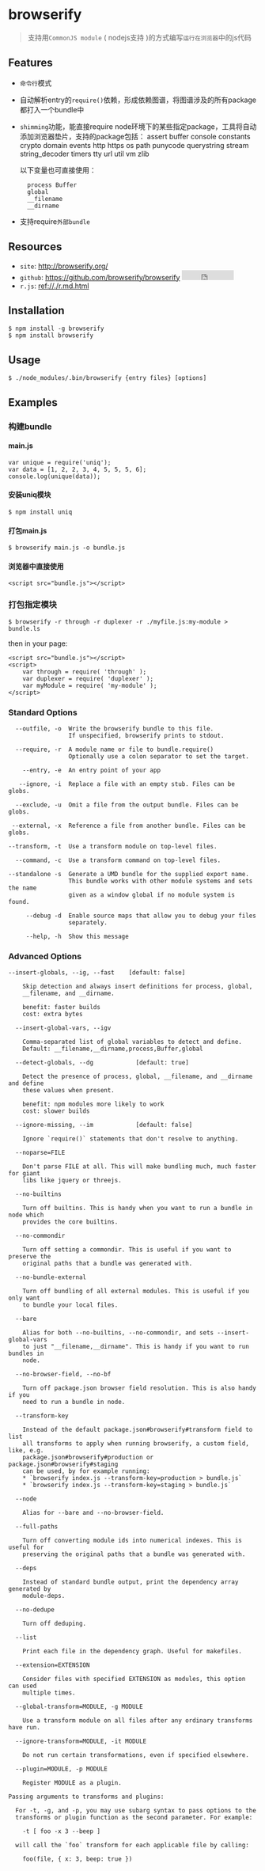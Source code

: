 # browserify

> 支持用`CommonJS module` ( nodejs支持 )的方式编写`运行在浏览器`中的js代码 


## Features

* `命令行`模式
* 自动解析entry的`require()`依赖，形成依赖图谱，将图谱涉及的所有package都打入一个bundle中
* `shimming`功能，能直接require node环境下的某些指定package，工具将自动添加浏览器垫片，支持的package包括：
        assert buffer console constants crypto domain events http 
        https os path punycode querystring stream string_decoder 
        timers tty url util vm zlib

    以下变量也可直接使用：

        process Buffer
        global
        __filename
        __dirname

* 支持require`外部bundle`



## Resources

* `site`: <http://browserify.org/>
* `github`: <https://github.com/browserify/browserify> <iframe src="http://258i.com/gbtn.html?user=browserify&repo=browserify&type=star&count=true" frameborder="0" scrolling="0" width="105px" height="20px"></iframe>
* `r.js`: <ref://./r.md.html>


## Installation

    $ npm install -g browserify
    $ npm install browserify

## Usage

    $ ./node_modules/.bin/browserify {entry files} [options]


## Examples

### 构建bundle 

#### main.js

    var unique = require('uniq');
    var data = [1, 2, 2, 3, 4, 5, 5, 5, 6];
    console.log(unique(data)); 

#### 安装uniq模块

    $ npm install uniq

#### 打包main.js

    $ browserify main.js -o bundle.js

#### 浏览器中直接使用

    <script src="bundle.js"></script>



### 打包指定模块

    $ browserify -r through -r duplexer -r ./myfile.js:my-module > bundle.ls 

then in your page:

    <script src="bundle.js"></script>
    <script>
        var through = require( 'through' );
        var duplexer = require( 'duplexer' );
        var myModule = require( 'my-module' );
    </script>


### Standard Options

      --outfile, -o  Write the browserify bundle to this file.
                     If unspecified, browserify prints to stdout.

      --require, -r  A module name or file to bundle.require()
                     Optionally use a colon separator to set the target.

        --entry, -e  An entry point of your app

       --ignore, -i  Replace a file with an empty stub. Files can be globs.

      --exclude, -u  Omit a file from the output bundle. Files can be globs.

     --external, -x  Reference a file from another bundle. Files can be globs.

    --transform, -t  Use a transform module on top-level files.

      --command, -c  Use a transform command on top-level files.

    --standalone -s  Generate a UMD bundle for the supplied export name.
                     This bundle works with other module systems and sets the name
                     given as a window global if no module system is found.

         --debug -d  Enable source maps that allow you to debug your files
                     separately.

         --help, -h  Show this message


### Advanced Options

    --insert-globals, --ig, --fast    [default: false]

        Skip detection and always insert definitions for process, global,
        __filename, and __dirname.

        benefit: faster builds
        cost: extra bytes

      --insert-global-vars, --igv

        Comma-separated list of global variables to detect and define.
        Default: __filename,__dirname,process,Buffer,global

      --detect-globals, --dg            [default: true]

        Detect the presence of process, global, __filename, and __dirname and define
        these values when present.

        benefit: npm modules more likely to work
        cost: slower builds

      --ignore-missing, --im            [default: false]

        Ignore `require()` statements that don't resolve to anything.

      --noparse=FILE

        Don't parse FILE at all. This will make bundling much, much faster for giant
        libs like jquery or threejs.

      --no-builtins

        Turn off builtins. This is handy when you want to run a bundle in node which
        provides the core builtins.

      --no-commondir

        Turn off setting a commondir. This is useful if you want to preserve the
        original paths that a bundle was generated with.

      --no-bundle-external

        Turn off bundling of all external modules. This is useful if you only want
        to bundle your local files.

      --bare

        Alias for both --no-builtins, --no-commondir, and sets --insert-global-vars
        to just "__filename,__dirname". This is handy if you want to run bundles in
        node.

      --no-browser-field, --no-bf

        Turn off package.json browser field resolution. This is also handy if you
        need to run a bundle in node.

      --transform-key

        Instead of the default package.json#browserify#transform field to list
        all transforms to apply when running browserify, a custom field, like, e.g.
        package.json#browserify#production or package.json#browserify#staging
        can be used, by for example running:
        * `browserify index.js --transform-key=production > bundle.js`
        * `browserify index.js --transform-key=staging > bundle.js`

      --node

        Alias for --bare and --no-browser-field.

      --full-paths

        Turn off converting module ids into numerical indexes. This is useful for
        preserving the original paths that a bundle was generated with.

      --deps

        Instead of standard bundle output, print the dependency array generated by
        module-deps.

      --no-dedupe

        Turn off deduping.

      --list

        Print each file in the dependency graph. Useful for makefiles.

      --extension=EXTENSION

        Consider files with specified EXTENSION as modules, this option can used
        multiple times.

      --global-transform=MODULE, -g MODULE

        Use a transform module on all files after any ordinary transforms have run.

      --ignore-transform=MODULE, -it MODULE

        Do not run certain transformations, even if specified elsewhere.

      --plugin=MODULE, -p MODULE

        Register MODULE as a plugin.

    Passing arguments to transforms and plugins:

      For -t, -g, and -p, you may use subarg syntax to pass options to the
      transforms or plugin function as the second parameter. For example:

        -t [ foo -x 3 --beep ]

      will call the `foo` transform for each applicable file by calling:

        foo(file, { x: 3, beep: true })





